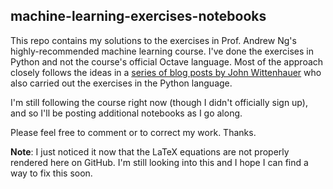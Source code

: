 ## machine-learning-exercises-notebooks
This repo contains my solutions to the exercises in Prof. Andrew Ng's highly-recommended machine learning course. I've done the exercises in Python and not the course's official Octave language. Most of the approach closely follows the ideas in a [series of blog posts by John Wittenhauer](http://www.johnwittenauer.net/machine-learning-exercises-in-python-part-1/) who also carried out the exercises in the Python language.

I'm still following the course right now (though I didn't officially sign up), and so I'll be posting additional notebooks as I go along.

Please feel free to comment or to correct my work. Thanks.

**Note**: I just noticed it now that the LaTeX equations are not properly rendered here on GitHub. I'm still looking into this and I hope I can find a way to fix this soon.